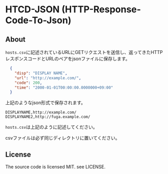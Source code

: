# HTCD-JSON (HTTP-Response-Code-To-Json)
## About
`hosts.csv`に記述されているURLにGETリクエストを送信し、返ってきたHTTPレスポンスコードとURLのペアをjsonファイルに保存します。
```json
  {
    "disp": "DISPLAY NAME",
    "url": "http://example.com/",
    "code": 200,
    "time": "2000-01-01T00:00:00.0000000+09:00"
  }
```
上記のようなjson形式で保存されます。
```csv
DISPLAYNAME,http://example.com/
DISPLAYNAME2,http://fuga.example.com/
```
`hosts.csv`は上記のように記述してください。

csvファイルは必ず同じディレクトリに置いてください。
## License
The source code is licensed MIT. see LICENSE.